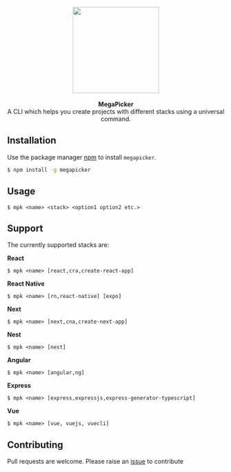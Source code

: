 <p align="center">
<img height="200" width="200" src ="https://cdn.discordapp.com/attachments/856193244421029890/867784029825794108/megapicker_logo.png"
/><br/><br/>
<b>MegaPicker</b><br/>
A CLI which helps you create projects with different stacks using a universal command.

</p>

## Installation

Use the package manager [npm](https://www.npmjs.com/package/npm) to install `megapicker`.

```bash
$ npm install -g megapicker
```

## Usage

```
$ mpk <name> <stack> <option1 option2 etc.>
```

## Support

The currently supported stacks are:

**React**

```
$ mpk <name> [react,cra,create-react-app]
```

**React Native**

```
$ mpk <name> [rn,react-native] [expo]
```

**Next**

```
$ mpk <name> [next,cna,create-next-app]
```

**Nest**

```
$ mpk <name> [nest]
```

**Angular**

```
$ mpk <name> [angular,ng]
```

**Express**

```
$ mpk <name> [express,expressjs,express-generator-typescript]
```

**Vue**

```
$ mpk <name> [vue, vuejs, vuecli]
```

## Contributing

Pull requests are welcome. Please raise an [issue](https://github.com/kalzen15/megapicker/issues) to contribute
